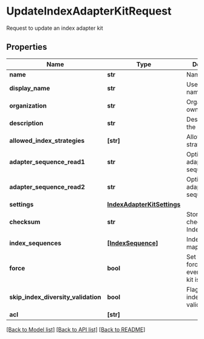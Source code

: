 # UpdateIndexAdapterKitRequest

Request to update an index adapter kit

## Properties
Name | Type | Description | Notes
------------ | ------------- | ------------- | -------------
**name** | **str** | Name of the kit | [optional] 
**display_name** | **str** | User-friendly name of the kit | [optional] 
**organization** | **str** | Organization owning the kit | [optional] 
**description** | **str** | Description of the kit | [optional] 
**allowed_index_strategies** | **[str]** | Allowed index strategies | [optional] 
**adapter_sequence_read1** | **str** | Optional read 1 adapter sequence | [optional] 
**adapter_sequence_read2** | **str** | Optional read 2 adapter sequence | [optional] 
**settings** | [**IndexAdapterKitSettings**](IndexAdapterKitSettings.md) |  | [optional] 
**checksum** | **str** | Stores the checksum of IndexAdapterKit | [optional] 
**index_sequences** | [**[IndexSequence]**](IndexSequence.md) | Index sequence mappings | [optional] 
**force** | **bool** | Set to true to force update even when the kit is in use | [optional] 
**skip_index_diversity_validation** | **bool** | Flag to skip index diversity validation | [optional] 
**acl** | **[str]** |  | [optional] 

[[Back to Model list]](../README.md#documentation-for-models) [[Back to API list]](../README.md#documentation-for-api-endpoints) [[Back to README]](../README.md)


